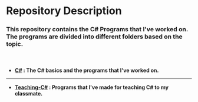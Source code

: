 <h1> Repository Description </h1>

<h3>

This repository contains the C# Programs that I've worked on. The programs are divided into different folders based on the topic.

</h3>

<br>

<h4>

- [C#](https://github.com/Alperencode/C-Sharp/tree/master/C%23) : The C# basics and the programs that I've worked on.

<hr>

- [Teaching-C#](https://github.com/Alperencode/C-Sharp/tree/master/Teaching-C%23) : Programs that I've made for teaching C# to my classmate.

</h4>